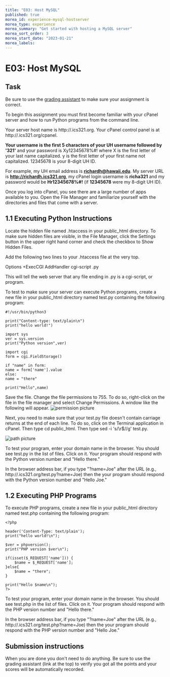 ```yaml
---
title: "E03: Host MySQL"
published: true
morea_id: experience-mysql-hostserver
morea_type: experience
morea_summary: "Get started with hosting a MySQL server"
morea_sort_order: 3
morea_start_date: "2023-01-21"
morea_labels:
---
```


# E03: Host MySQL

## Task

Be sure to use the [grading assistant](https://sp23.ics321.org/) to make sure your assignment is correct.

To begin this assignment you must first become familiar with your cPanel server and how to run Python programs from the command line.

Your server host name is http://<your UH username>.ics321.org. Your cPanel control panel is at http://<your UH username>.ics321.org/cpanel.

**Your username is the first 5 characters of your UH username followed by '321'** and your password is Xy12345678%#! where X is the first letter of your last name capitalized. y is the first letter of your first name not capitalized. 12345678 is your 8-digit UH ID.

For example, my UH email address is **richardh@hawaii.edu**. My server URL is **http://richardh.ics321.org**, my cPanel login username is **richa321** and my password would be **Hr12345678%#!** (if **12345678** were my 8-digit UH ID).

Once you log into cPanel, you see there are a large number of apps available to you. Open the File Manager and familiarize yourself with the directories and files that come with a server.

## 1.1 Executing Python Instructions

Locate the hidden file named .htaccess in your public_html directory. To make sure hidden files are visible, in the File Manager, click the Settings button in the upper right hand corner and check the checkbox to Show Hidden Files.

Add the following two lines to your .htaccess file at the very top.

Options +ExecCGI
AddHandler cgi-script .py

This will tell the web server that any file ending in .py is a cgi-script, or program.

To test to make sure your server can execute Python programs, create a new file in your public_html directory named test.py containing the following program:

```
#!/usr/bin/python3

print("Content-type: text/plain\n")
print("hello world!")

import sys
ver = sys.version
print("Python version",ver)

import cgi
form = cgi.FieldStorage()

if "name" in form:
name = form['name'].value
else:
name = "there"

print("Hello",name)
```

Save the file. Change the file permissions to 755. To do so, right-click on the file in the file manager and select Change Permissions. A window like the following will appear.
![permission picture](/Users/benjaminkim/Desktop/GitHub/SampleMoreaWebsite/morea/Relational-Databases-Create/permission.jpeg)

Next, you need to make sure that your test.py file doesn't contain carriage returns at the end of each line. To do so, click on the Terminal application in cPanel. Then type cd public_html. Then type sed -i 's/\r$//g' test.py.

![path picture](/Users/benjaminkim/Desktop/GitHub/SampleMoreaWebsite/morea/Relational-Databases-Create/path.png)

To test your program, enter your domain name in the browser. You should see test.py in the list of files. Click on it. Your program should respond with the Python version number and "Hello there."

In the browser address bar, if you type "?name=Joe" after the URL (e.g., http://<your UH username>.ics321.org/test.py?name=Joe) then the your program should respond with the Python version number and "Hello Joe."

## 1.2 Executing PHP Programs

To execute PHP programs, create a new file in your public_html directory named test.php containing the following program:
```
<?php

header('Content-Type: text/plain');
print("hello world!\n");

$ver = phpversion();
print("PHP version $ver\n");

if(isset($_REQUEST['name'])) {
    $name = $_REQUEST['name'];
}else{
    $name = "there";
}

print("Hello $name\n");
?>
```
To test your program, enter your domain name in the browser. You should see test.php in the list of files. Click on it. Your program should respond with the PHP version number and "Hello there."

In the browser address bar, if you type "?name=Joe" after the URL (e.g., http://<your UH username>.ics321.org/test.php?name=Joe) then the your program should respond with the PHP version number and "Hello Joe."

## Submission instructions
When you are done you don't need to do anything. Be sure to use the grading assistant (link at the top) to verify you got all the points and your scores will be automatically recorded.



